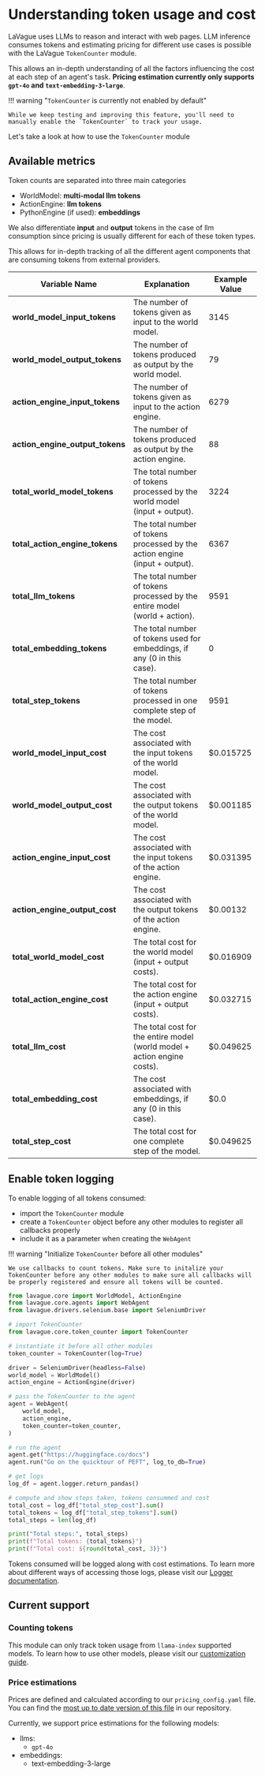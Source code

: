 # Understanding token usage and cost

LaVague uses LLMs to reason and interact with web pages. LLM inference consumes tokens and estimating pricing for different use cases is possible with the LaVague `TokenCounter` module.

This allows an in-depth understanding of all the factors influencing the cost at each step of an agent's task. **Pricing estimation currently only supports `gpt-4o` and `text-embedding-3-large`**.

!!! warning "`TokenCounter` is currently not enabled by default"

    While we keep testing and improving this feature, you'll need to manually enable the `TokenCounter` to track your usage.

Let's take a look at how to use the `TokenCounter` module

## Available metrics

Token counts are separated into three main categories

- WorldModel: **multi-modal llm tokens**
- ActionEngine: **llm tokens**
- PythonEngine (if used): **embeddings**

We also differentiate **input** and **output** tokens in the case of llm consumption since pricing is usually different for each of these token types. 

This allows for in-depth tracking of all the different agent components that are consuming tokens from external providers. 

| **Variable Name**                  | **Explanation**                                                            | **Example Value** |
|------------------------------------|----------------------------------------------------------------------------|-------------------|
| **world_model_input_tokens**       | The number of tokens given as input to the world model.                     | 3145              |
| **world_model_output_tokens**      | The number of tokens produced as output by the world model.                 | 79                |
| **action_engine_input_tokens**     | The number of tokens given as input to the action engine.                   | 6279              |
| **action_engine_output_tokens**    | The number of tokens produced as output by the action engine.               | 88                |
| **total_world_model_tokens**       | The total number of tokens processed by the world model (input + output).   | 3224              |
| **total_action_engine_tokens**     | The total number of tokens processed by the action engine (input + output). | 6367              |
| **total_llm_tokens**               | The total number of tokens processed by the entire model (world + action).  | 9591              |
| **total_embedding_tokens**         | The total number of tokens used for embeddings, if any (0 in this case).    | 0                 |
| **total_step_tokens**              | The total number of tokens processed in one complete step of the model.     | 9591              |
| **world_model_input_cost**         | The cost associated with the input tokens of the world model.               | $0.015725         |
| **world_model_output_cost**        | The cost associated with the output tokens of the world model.              | $0.001185         |
| **action_engine_input_cost**       | The cost associated with the input tokens of the action engine.             | $0.031395         |
| **action_engine_output_cost**      | The cost associated with the output tokens of the action engine.            | $0.00132          |
| **total_world_model_cost**         | The total cost for the world model (input + output costs).                  | $0.016909         |
| **total_action_engine_cost**       | The total cost for the action engine (input + output costs).                | $0.032715         |
| **total_llm_cost**                 | The total cost for the entire model (world model + action engine costs).    | $0.049625         |
| **total_embedding_cost**           | The cost associated with embeddings, if any (0 in this case).               | $0.0              |
| **total_step_cost**                | The total cost for one complete step of the model.                          | $0.049625         |


## Enable token logging

To enable logging of all tokens consumed: 
- import the `TokenCounter` module
- create a `TokenCounter` object before any other modules to register all callbacks properly
- include it as a parameter when creating the `WebAgent`

!!! warning "Initialize `TokenCounter` before all other modules"

    We use callbacks to count tokens. Make sure to initalize your TokenCounter before any other modules to make sure all callbacks will be properly registered and ensure all tokens will be counted.


```python
from lavague.core import WorldModel, ActionEngine
from lavague.core.agents import WebAgent
from lavague.drivers.selenium.base import SeleniumDriver

# import TokenCounter
from lavague.core.token_counter import TokenCounter

# instantiate it before all other modules
token_counter = TokenCounter(log=True)

driver = SeleniumDriver(headless=False)
world_model = WorldModel()
action_engine = ActionEngine(driver)

# pass the TokenCounter to the agent
agent = WebAgent(
    world_model,
    action_engine,
    token_counter=token_counter,
)

# run the agent
agent.get("https://huggingface.co/docs")
agent.run("Go on the quicktour of PEFT", log_to_db=True)

# get logs
log_df = agent.logger.return_pandas()

# compute and show steps taken, tokens consummed and cost
total_cost = log_df["total_step_cost"].sum()
total_tokens = log_df["total_step_tokens"].sum()
total_steps = len(log_df)

print("Total steps:", total_steps)
print(f"Total tokens: {total_tokens}")
print(f"Total cost: ${round(total_cost, 3)}")

```

Tokens consumed will be logged along with cost estimations. To learn more about different ways of accessing those logs, please visit our [Logger documentation](../learn/local-log.md). 


## Current support

### Counting tokens
This module can only track token usage from `llama-index` supported models. To learn how to use other models, please visit our [customization guide](./customization.md).

### Price estimations
Prices are defined and calculated according to our `pricing_config.yaml` file. You can find the [most up to date version of this file](https://github.com/lavague-ai/LaVague/blob/main/lavague-core/lavague/core/utilities/pricing_config.yml) in our repository.

Currently, we support price estimations for the following models: 

- llms: 
    - `gpt-4o`
- embeddings:
    - text-embedding-3-large
